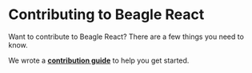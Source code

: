 # Contributing to Beagle React

Want to contribute to Beagle React? There are a few things you need to know.  

We wrote a **[contribution guide](https://docs.usebeagle.io/)** to help you get started.
